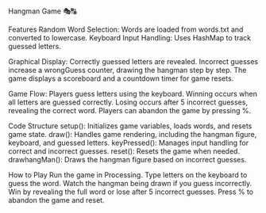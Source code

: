 Hangman Game 🎭🔠

Features
Random Word Selection: Words are loaded from words.txt and converted to lowercase.
Keyboard Input Handling: Uses HashMap to track guessed letters.

Graphical Display:
Correctly guessed letters are revealed.
Incorrect guesses increase a wrongGuess counter, drawing the hangman step by step.
The game displays a scoreboard and a countdown timer for game resets.

Game Flow:
Players guess letters using the keyboard.
Winning occurs when all letters are guessed correctly.
Losing occurs after 5 incorrect guesses, revealing the correct word.
Players can abandon the game by pressing %.

Code Structure
setup(): Initializes game variables, loads words, and resets game state.
draw(): Handles game rendering, including the hangman figure, keyboard, and guessed letters.
keyPressed(): Manages input handling for correct and incorrect guesses.
reset(): Resets the game when needed.
drawhangMan(): Draws the hangman figure based on incorrect guesses.

How to Play
Run the game in Processing.
Type letters on the keyboard to guess the word.
Watch the hangman being drawn if you guess incorrectly.
Win by revealing the full word or lose after 5 incorrect guesses.
Press % to abandon the game and reset.
